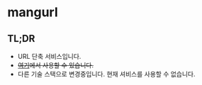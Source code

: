 # mangurl

## TL;DR

- URL 단축 서비스입니다.
- ~~[여기](https://mangurl.net)에서 사용할 수 있습니다.~~
- 다른 기술 스택으로 변경중입니다. 현재 셔비스를 사용할 수 없습니다.

